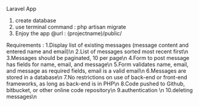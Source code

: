 Laravel App
1) create database
2) use terminal command : php artisan migrate
3) Enjoy the app @url : (projectname)/public/

Requirements : 
1.Display list of existing messages (message content and entered name and email)\n
2.List of messages sorted most recent first\n
3.Messages should be paginated, 10 per page\n
4.Form to post message has fields for name, email, and message\n
5.Form validates name, email, and message as required fields, email is a valid email\n
6.Messages are stored in a database\n
7.No restrictions on use of back-end or front-end frameworks, as long as back-end is in PHP\n
8.Code pushed to Github, bitbucket, or other online code repository\n
9.authentication \n
10.deleting messages\n
